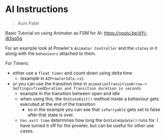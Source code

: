 # AI Instructions
> Aum Patel

Basic Tutorial on using Animator as FSM for AI: https://youtu.be/dYi-i83sq5g

For an example look at Prowler's `Animator Controller` and the `states` in it along with the `behaviours` attached to them.

For Timers:
- either use a `float timer` and count down using delta time
  - (example in `AIProwlerIdle.cs`).
- or you can use the transition time in `animationTransitionArrow-> Settings>fixedDuration and Transition duration in seconds`
    - example in the transition between open and idle
    - when using this, the `OnStateExit()` method inside a behaviour gets executed at the end of the transition
      - so in the example you can see that `isParryable` gets set to false after that state is over.
    - `has exit time` determines how long the `OnStateUpdate()` runs for. I have turned it off for the prowler, but can be useful for other use cases.